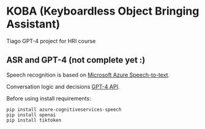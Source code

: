 # KOBA (Keyboardless Object Bringing Assistant)

Tiago GPT-4 project for HRI course

## ASR and GPT-4 (not complete yet :)

Speech recognition is based on [Microsoft Azure Speech-to-text](https://learn.microsoft.com/en-us/azure/cognitive-services/speech-service/how-to-recognize-speech?pivots=programming-language-python).

Conversation logic and decisions [GPT-4 API](https://platform.openai.com/docs/api-reference/completions).

Before using install requirements:
```
pip install azure-cognitiveservices-speech
pip install openai
pip install tiktoken
```




